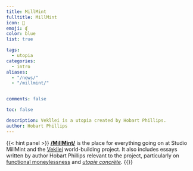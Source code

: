 ```yaml
---
title: MillMint
fulltitle: MillMint
icon: 📕
emoji: ʠ
color: blue
list: true

tags: 
  - utopia
categories:
  - intro
aliases:
  - "/news/"
  - "/millmint/"


comments: false

toc: false

description: Vekllei is a utopia created by Hobart Phillips.
author: Hobart Phillips
---
```

{{< hint panel >}}
[**/MillMint/**](/millmint/) is the place for everything going on at Studio MillMint and the [Vekllei](/factbook/vekllei) world-building project. It also includes essays written by author Hobart Phillips relevant to the project, particularly on [functional moneylessness](/news/essays/moneylessness/) and [*utopie concrète*](/news/essays/utopie/).
{{</hint>}}